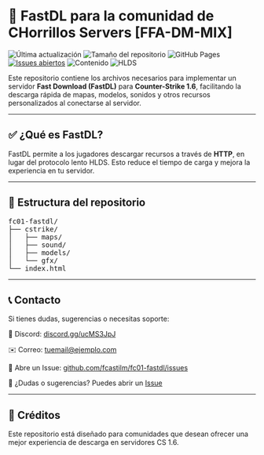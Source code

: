 # 🎯 FastDL para la comunidad de CHorrillos Servers [FFA-DM-MIX]
 
![Última actualización](https://img.shields.io/github/last-commit/fcastilm/fc01-fastdl?label=Última%20actualización)
![Tamaño del repositorio](https://img.shields.io/github/repo-size/fcastilm/fc01-fastdl?label=Tamaño%20del%20repositorio)
![GitHub Pages](https://img.shields.io/badge/GitHub%20Pages-Activo-brightgreen)
[![Issues abiertos](http://isitmaintained.com/badge/open/fcastilm/fc01-fastdl.svg)](http://isitmaintained.com/project/fcastilm/fc01-fastdl?label=Issues%20abiertos)
![Contenido](https://img.shields.io/badge/Contenido-Maps%2C%20Models%2C%20Sounds-blue)
![HLDS](https://img.shields.io/badge/Optimizado%20para-REHLDS-yellow)


<!--
[![GitHub release (by tag)](https://img.shields.io/github/downloads/rehlds/ReHLDS/latest/total)](https://github.com/rehlds/ReHLDS/releases/latest)
[![GitHub release (by tag)](https://img.shields.io/github/downloads/fcastilm/fc01-fastdl/latest/total)](https://github.com/fcastilm/fc01-fastdl/releases/latest) 
![GitHub all releases](https://img.shields.io/github/downloads/fcastilm/fc01-fastdl/total) 
[![Percentage of issues still open](http://isitmaintained.com/badge/open/fcastilm/fc01-fastdl.svg)](http://isitmaintained.com/project/fcastilm/fc01-fastdl "Percentage of issues still open")
 -->
Este repositorio contiene los archivos necesarios para implementar un servidor **Fast Download (FastDL)** para **Counter-Strike 1.6**, facilitando la descarga rápida de mapas, modelos, sonidos y otros recursos personalizados al conectarse al servidor.
 
---
 
## ✅ ¿Qué es FastDL?
 
FastDL permite a los jugadores descargar recursos a través de **HTTP**, en lugar del protocolo lento HLDS. Esto reduce el tiempo de carga y mejora la experiencia en tu servidor.
 
---
 
## 📂 Estructura del repositorio
 
<pre>
fc01-fastdl/
├── cstrike/
│   ├── maps/
│   ├── sound/
│   ├── models/
│   └── gfx/
└── index.html
</pre>

---

## 📞 Contacto
Si tienes dudas, sugerencias o necesitas soporte:

💬 Discord: [discord.gg/ucMS3JpJ](https://discord.gg/ucMS3JpJ)

✉️ Correo: tuemail@ejemplo.com

📁 Abre un Issue: [github.com/fcastilm/fc01-fastdl/issues](https://github.com/fcastilm/fc01-fastdl/issues)

📁 ¿Dudas o sugerencias? Puedes abrir un [Issue](https://github.com/fcastilm/fc01-fastdl/issues)

<!--
---

## 🦜 Transportes LORO
Un agradecimiento para transportes loro y su gerente general Frank John Osco Balta Quiros Suarez

<!--![Imagen del proyecto](loro.jpg) 
<img src="loro.jpg" width="30%" height="auto" />
-->
---

## 🧠 Créditos
Este repositorio está diseñado para comunidades que desean ofrecer una mejor experiencia de descarga en servidores CS 1.6.
